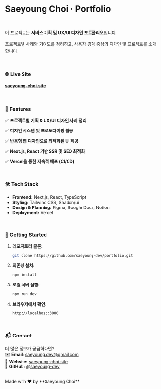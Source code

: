 # Saeyoung Choi · Portfolio

<br/>

<p style="line-height: 1.6;">이 프로젝트는 <b>서비스 기획 및 UX/UI 디자인 포트폴리오</b>입니다.</p>
<p style="line-height: 1.6;">프로젝트별 사례와 기여도를 정리하고, 사용자 경험 중심의 디자인 및 프로젝트를 소개합니다.</p>

<br/>

### 🌐 Live Site
#### [saeyoung-choi.site](https://saeyoung-choi.site)

<br/>

### 📌 Features
<p style="line-height: 1.4; font-style:semibold">✅ <b>프로젝트별 기획 & UX/UI 디자인 사례 정리</b></p>
<p style="line-height: 1.4; font-style:semibold">✅ <b>디자인 시스템 및 프로토타이핑 활용</b></p>
<p style="line-height: 1.4; font-style:semibold">✅ <b>반응형 웹 디자인으로 최적화된 UI 제공</b></p>
<p style="line-height: 1.4; font-style:semibold">✅ <b>Next.js, React 기반 SSR 및 SEO 최적화</b></p>
<p style="line-height: 1.4; font-style:semibold">✅ <b>Vercel을 통한 지속적 배포 (CI/CD)</b></p>

<br/>

### 🛠 Tech Stack  
- **Frontend:** Next.js, React, TypeScript  
- **Styling:** Tailwind CSS, Shadcn/ui
- **Design & Planning:** Figma, Google Docs, Notion  
- **Deployment:** Vercel  

<br/>

### 🚀 Getting Started  

1. **레포지토리 클론:**  
   ```sh
   git clone https://github.com/saeyoung-dev/portfolio.git
   ```
2. **의존성 설치:**  
   ```sh
   npm install
   ```
3. **로컬 서버 실행:**  
   ```sh
   npm run dev
   ```
4. **브라우저에서 확인:**  
   ```
   http://localhost:3000
   ```

<br/>

### 📬 Contact  
더 많은 정보가 궁금하다면?  
✉️ **Email:** saeyoung.dev@gmail.com  
📌 **Website:** [saeyoung-choi.site](https://saeyoung-choi.site)  
👾 **GitHub:** [@saeyoung-dev](https://github.com/saeyoung-dev)  

<br/>
Made with ❤️ by **Saeyoung Choi**
